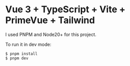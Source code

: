 # Vue 3 + TypeScript + Vite + PrimeVue + Tailwind

I used PNPM and Node20+ for this project.

To run it in dev mode:

```shell
$ pnpm install
$ pnpm dev
```